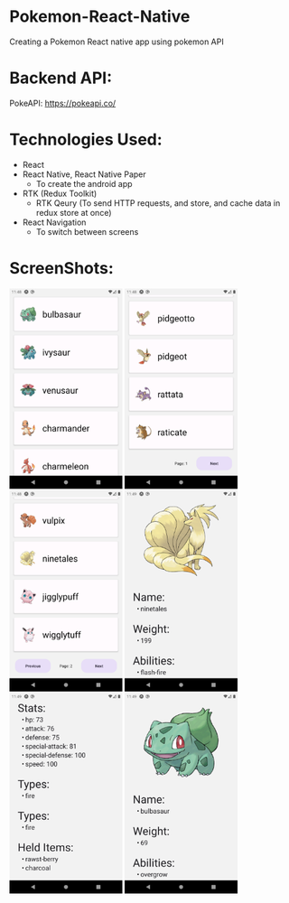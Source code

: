 # Pokemon-React-Native

Creating a Pokemon React native app using pokemon API

# Backend API:

PokeAPI: https://pokeapi.co/

# Technologies Used:

- React
- React Native, React Native Paper
  - To create the android app
- RTK (Redux Toolkit)
  - RTK Qeury (To send HTTP requests, and store, and cache data in redux store at once)
- React Navigation
  - To switch between screens

# ScreenShots:

<img src="Media/ScreenShots/01.png" width="200"/>
<img src="Media/ScreenShots/02.png" width="200"/>
<img src="Media/ScreenShots/03.png" width="200"/>
<img src="Media/ScreenShots/04.png" width="200"/>
<img src="Media/ScreenShots/05.png" width="200"/>
<img src="Media/ScreenShots/06.png" width="200"/>
